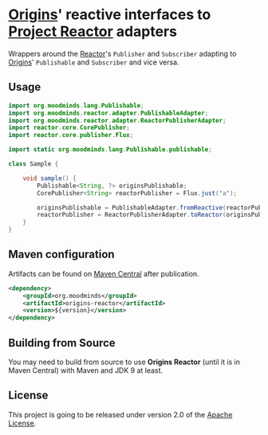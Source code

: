 # [Origins](https://github.com/MoodMinds/origins)' reactive interfaces to [Project Reactor](https://projectreactor.io) adapters

Wrappers around the [Reactor](https://projectreactor.io)'s `Publisher` and `Subscriber` adapting to
[Origins](https://github.com/MoodMinds/origins)' `Publishable` and `Subscriber` and vice versa.

## Usage

```java
import org.moodminds.lang.Publishable;
import org.moodminds.reactor.adapter.PublishableAdapter;
import org.moodminds.reactor.adapter.ReactorPublisherAdapter;
import reactor.core.CorePublisher;
import reactor.core.publisher.Flux;

import static org.moodminds.lang.Publishable.publishable;

class Sample {

    void sample() {
        Publishable<String, ?> originsPublishable;
        CorePublisher<String> reactorPublisher = Flux.just("a");

        originsPublishable = PublishableAdapter.fromReactive(reactorPublisher);
        reactorPublisher = ReactorPublisherAdapter.toReactor(originsPublishable);
    }
}
```

## Maven configuration

Artifacts can be found on [Maven Central](https://search.maven.org/) after publication.

```xml
<dependency>
    <groupId>org.moodminds</groupId>
    <artifactId>origins-reactor</artifactId>
    <version>${version}</version>
</dependency>
```

## Building from Source

You may need to build from source to use **Origins Reactor** (until it is in Maven Central) with Maven and JDK 9 at least.

## License
This project is going to be released under version 2.0 of the [Apache License][l].

[l]: https://www.apache.org/licenses/LICENSE-2.0
